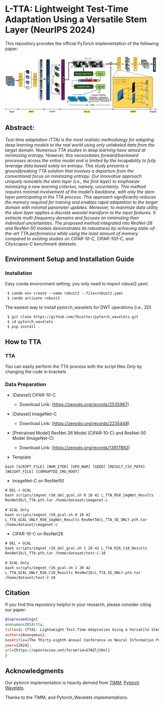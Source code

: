# L-TTA: Lightweight Test-Time Adaptation Using a Versatile Stem Layer (NeurIPS 2024)
This repository provides the official PyTorch implementation of the following paper:

<p align="center">
  <img src="assets/NeurIPS_presentation.jpg" />
</p>

## **Abstract:** 
*Test-time adaptation (TTA) is the most realistic methodology for adapting deep learning models to the real world using only unlabeled data from the target domain. Numerous TTA studies in deep learning have aimed at minimizing entropy. However, this necessitates forward/backward processes across the entire model and is limited by the incapability to fully leverage data based solely on entropy. This study presents a groundbreaking TTA solution that involves a departure from the conventional focus on minimizing entropy. Our innovative approach uniquely remodels the stem
layer (i.e., the first layer) to emphasize minimizing a new learning criterion, namely, uncertainty. This method requires minimal involvement of the
model’s backbone, with only the stem layer participating in the TTA process. This approach significantly reduces the memory required for training and enables rapid adaptation to the target domain with minimal parameter updates. Moreover, to maximize data utility, the stem layer applies a discrete wavelet transform to the input features. It extracts multi-frequency domains and focuses on minimizing their individual uncertainties. The proposed method integrated into ResNet-26 and ResNet-50 models demonstrates its robustness by achieving state-of-the-art TTA performance while using the least amount of memory compared to existing studies on CIFAR-10-C, CIFAR-100-C, and Cityscapes-C benchmark datasets.*

## Environment Setup and Installation Guide
### Installation

Easy conda environment setting: you only need to import robust2.yaml.

```
 $ conda env create --name robust2 --file=robust2.yaml
 $ conda activate robust2
```

The easiest way to install pytorch_wavelets for DWT operations (i.e., 2D)

```
 $ git clone https://github.com/fbcotter/pytorch_wavelets.git
 $ cd pytorch_wavelets
 $ pip install .
```

## How to TTA

### TTA
You can easily perform the TTA process with the script files
Only by changing the code in brackets

### Data Preparation

+ [Dataset] CIFAR-10-C 
    + Download Link: (https://zenodo.org/records/2535967)
+ [Dataset] ImageNet-C 
    + Download Link: (https://zenodo.org/records/2235448)

+ [Pretrained Model] ResNet-26 Model (CIFAR-10-C) and ResNet-50 Model (ImageNet-C) 
    + Download Link: (https://zenodo.org/records/13917882)

+ Template
```
bash [SCRIPT_FILE] [NUM_ITER] [GPU_NUM] [SEED] [RESULT_CSV_PATH] [WEIGHT_FILE] [CORRUPTED_IMG_ROOT]
```

+ ImageNet-C on ResNet50
```
# DEL + GCAL
bash scripts/imgnet_r50_del_gcal.sh 0 10 42 L_TTA_R50_ImgNet_Results ResNet50/L_TTA.pth.tar /home/dataset/imagenet-c

# GCAL Only
bash scripts/imgnet_r50_gcal.sh 0 10 42 L_TTA_GCAL_ONLY_R50_ImgNet_Results ResNet50/L_TTA_SE_ONLY.pth.tar /home/dataset/imagenet-c

```
+ CIFAR-10-C on ResNet26
```
# DEL + GCAL
bash scripts/imgnet_r26_del_gcal.sh 1 20 42 L_TTA_R26_C10_Results ResNet26/L_TTA.pth.tar /home/dataset/test-C-10

# GCAL Only
bash scripts/imgnet_r26_gcal.sh 1 20 42 L_TTA_GCAL_ONLY_R26_C10_Results ResNet26/L_TTA_SE_ONLY.pth.tar /home/dataset/test-C-10
```

## Citation

If you find this repository helpful in your research, please consider citing our paper:
```bibtex
@inproceedings{
anonymous2024ltta,
title={L-{TTA}: Lightweight Test-Time Adaptation Using a Versatile Stem Layer},
author={Anonymous},
booktitle={The Thirty-eighth Annual Conference on Neural Information Processing Systems},
year={2024},
url={https://openreview.net/forum?id=G7NZljVOol}
}
```

## Acknowledgments
Our pytorch implementation is heavily derived from [TIMM](https://github.com/huggingface/pytorch-image-models), [Pytorch Wavelets](https://github.com/fbcotter/pytorch_wavelets).

Thanks to the TIMM, and Pytorch_Wavelets implementations.